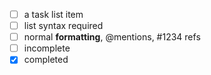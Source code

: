 - [ ] a task list item
- [ ] list syntax required
- [ ] normal **formatting**, @mentions, #1234 refs
- [ ] incomplete
- [x] completed
